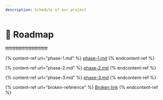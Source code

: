 ```yaml
---
description: Schedule of our project
---
```


# 🚀 Roadmap

fffffffffffffffffffffffffffff

{% content-ref url="phase-1.md" %}
[phase-1.md](phase-1.md)
{% endcontent-ref %}

{% content-ref url="phase-2.md" %}
[phase-2.md](phase-2.md)
{% endcontent-ref %}

{% content-ref url="phase-3.md" %}
[phase-3.md](phase-3.md)
{% endcontent-ref %}

{% content-ref url="broken-reference" %}
[Broken link](broken-reference)
{% endcontent-ref %}
